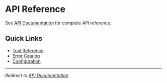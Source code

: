  # API Reference

 See [API Documentation](api/README.md) for complete API reference.

 ## Quick Links

 - [Tool Reference](api/README.md#tools)
 - [Error Catalog](api/ERROR_CATALOG.md)
 - [Configuration](configuration.md)

 ---

 *Redirect to [API Documentation](api/README.md)*
